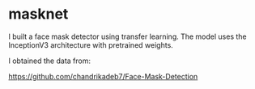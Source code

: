 # masknet
I built a face mask detector using transfer learning. The model uses the InceptionV3 architecture with pretrained weights.

I obtained the data from:

https://github.com/chandrikadeb7/Face-Mask-Detection
